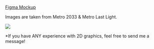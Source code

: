 [Figma Mockup](https://www.figma.com/proto/ipDyfnt5SD6QJVlkf70N4k/Untitled?node-id=25%3A2&scaling=contain&page-id=0%3A1)
<p>Images are taken from Metro 2033 & Metro Last Light.</p>

<img src="https://i.imgur.com/mSHvBA6.jpg"/>
<p>*If you have ANY experience with 2D graphics, feel free to send me a message!</p>
